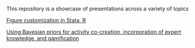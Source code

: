 This repository is a showcase of presentations across a variety of topics


[Figure customization in Stata, R](http://dkillian.github.io/presentations/Stata,%20R%20concordance/figure_customization.html)

[Using Bayesian priors for activity co-creation, incorporation of expert knowledge, and gamification](http://dkillian.github.io/presentations/BPPS%20priors/BPPS-priors.html)


